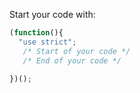 Start your code with:

```javascript
(function(){
  "use strict";
   /* Start of your code */
   /* End of your code */

})();
```